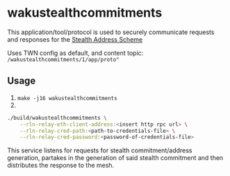 # wakustealthcommitments

This application/tool/protocol is used to securely communicate requests and responses for the [Stealth Address Scheme](https://eips.ethereum.org/EIPS/eip-5564)

Uses TWN config as default, and content topic: `/wakustealthcommitments/1/app/proto"`

## Usage

1. `make -j16 wakustealthcommitments`
2. 
```sh
./build/wakustealthcommitments \
    --rln-relay-eth-client-address:<insert http rpc url> \
    --rln-relay-cred-path:<path-to-credentials-file> \
    --rln-relay-cred-password:<password-of-credentials-file>
```

This service listens for requests for stealth commitment/address generation, 
partakes in the generation of said stealth commitment and then distributes the response to the mesh.

